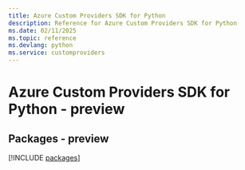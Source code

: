 ```yaml
---
title: Azure Custom Providers SDK for Python
description: Reference for Azure Custom Providers SDK for Python
ms.date: 02/11/2025
ms.topic: reference
ms.devlang: python
ms.service: customproviders
---
```

# Azure Custom Providers SDK for Python - preview
## Packages - preview
[!INCLUDE [packages](custom-providers-index.md)]